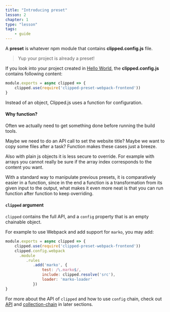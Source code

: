```yaml
---
title: "Introducing preset"
lesson: 2
chapter: 1
type: "lesson"
tags:
    - guide
---
```


A **preset** is whatever npm module that contains **clipped.config.js** file.

> Yup your project is already a preset!

If you look into your project created in [Hello World](/hello-world), the **clipped.config.js** contains following content:

```js
module.exports = async clipped => {
    clipped.use(require('clipped-preset-webpack-frontend'))
}
```

Instead of an object, Clipped.js uses a function for configuration.

#### Why function?

Often we actually need to get something done before running the build tools.

Maybe we need to do an API call to set the website title? 
Maybe we want to copy some files after a task? Function makes these cases just a breeze.

Also with plain js objects it is less secure to override. For example with arrays you cannot really be sure if the array index corresponds to the content you want.

With a standard way to manipulate previous presets, it is comparatively easier in a function, since in the end a function is a transformation from its given input to the output, what makes it even more neat is that you can run function after function to keep overriding.

#### `clipped` argument
`clipped` contains the full API, and a `config` property that is an empty chainable object.

For example to use Webpack and add support for `marko`, you may add:

```js
module.exports = async clipped => {
    clipped.use(require('clipped-preset-webpack-frontend'))
    clipped.config.webpack
      .module
         .rules
            .add('marko', {
                test: /\.marko$/,
                include: clipped.resolve('src'),
                loader: 'marko-loader'
            })
}
```

For more about the API of `clipped` and how to use `config` chain,  check out [API](/clipped-api) and [collection-chain](/collection-chain) in later sections.

